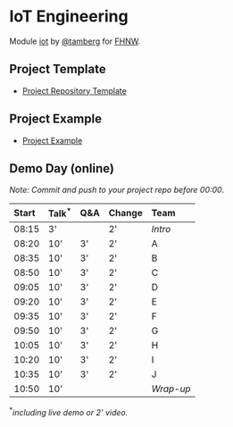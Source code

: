 # IoT Engineering
Module [iot](https://www.fhnw.ch/de/studium/module/9280188) by [@tamberg](https://twitter.com/tamberg) for [FHNW](https://www.fhnw.ch/).

## Project Template
- [Project Repository Template](../../../../fhnw-iot-project)

## Project Example
- [Project Example](https://github.com/tamberg/fhnw-iot-project-example)

## Demo Day (online)

*Note: Commit and push to your project repo before 00:00*.

Start|Talk<sup>*</sup>|Q&A|Change|Team
:---|:---|:---|:---|:---
08:15|3'||2'|_Intro_
08:20|10'|3'|2'|A
08:35|10'|3'|2'|B
08:50|10'|3'|2'|C
09:05|10'|3'|2'|D
09:20|10'|3'|2'|E
09:35|10'|3'|2'|F
09:50|10'|3'|2'|G
10:05|10'|3'|2'|H
10:20|10'|3'|2'|I
10:35|10'|3'|2'|J
10:50|10'|||_Wrap-up_

<sup>*</sup>*including live demo or 2' video.*
